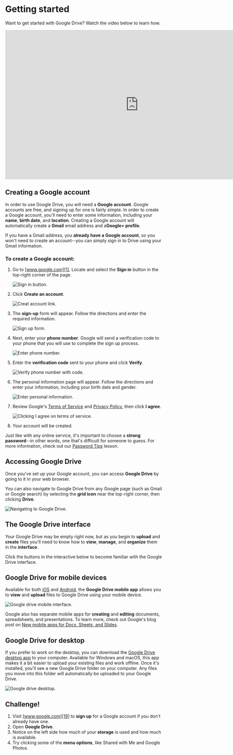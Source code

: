 # Getting started

Want to get started with Google Drive? Watch the video below to learn
how.

<iframe width="853" height="480"src="https://www.youtube.com/embed/dbeuqQWNPHY" frameborder="0"allow="accelerometer; autoplay; encrypted-media; gyroscope;picture-in-picture" allowfullscreen=""> </iframe>

## Creating a Google account

In order to use Google Drive, you will need a **Google account**.
Google accounts are free, and signing up for one is fairly simple. In
order to create a Google account, you'll need to enter some
information, including your **name**, **birth date**, and
**location**. Creating a Google account will automatically create a
**Gmail** email address and a**Google+ profile**.

If you have a Gmail address, you **already have a Google account**, so
you won't need to create an account--you can simply sign in to Drive
using your Gmail information.

### To create a Google account:

1. Go to [www.google.com][1]. Locate and select the **Sign in** button
   in the top-right corner of the page.

	![Sign in button. ][2]

2. Click **Create an account**.

	![Creat account link. ][3]

3. The **sign-up** form will appear. Follow the directions and enter
   the required information.

	![Sign up form.][4]

4. Next, enter your **phone number**. Google will send a verification
   code to your phone that you will use to complete the sign up
   process.

	![Enter phone number. ][5]

5. Enter the **verification code** sent to your phone and click
   **Verify**.

	![Verify phone number with code. ][6]

6. The personal information page will appear. Follow the directions
   and enter your information, including your birth date and gender.

	![Enter personal information. ][7]

7. Review Google's [Terms of Service][8] and [Privacy Policy][9], then
   click **I agree**.

	![Clicking I agree on terms of service. ][10]

8. Your account will be created.

Just like with any online service, it's important to choose a **strong
password**--in other words, one that's difficult for someone to guess.
For more information, check out our [Password Tips][11] lesson.

## Accessing Google Drive

Once you've set up your Google account, you can access **Google
Drive** by going to it in your web browser.

You can also navigate to Google Drive from any Google page (such as
Gmail or Google search) by selecting the **grid icon** near the
top-right corner, then clicking **Drive**.

![Navigating to Google Drive. ][12]

## The Google Drive interface

Your Google Drive may be empty right now, but as you begin to
**upload** and **create** files you'll need to know how to **view**,
**manage**, and **organize** them in the **interface**.

Click the buttons in the interactive below to become familiar with the
Google Drive interface.

## Google Drive for mobile devices

Available for both [iOS][13] and [Android][14], the **Google Drive
mobile app** allows you to **view** and **upload** files to Google
Drive using your mobile device.

![Google drive mobile interface. ][15]

Google also has separate mobile apps for **creating** and **editing**
documents, spreadsheets, and presentations. To learn more, check out
Google's blog post on [New mobile apps for Docs, Sheets, and
Slides][16].

## Google Drive for desktop

If you prefer to work on the desktop, you can download the [Google
Drive desktop app][17] to your computer. Available for Windows and
macOS, this app makes it a bit easier to upload your existing files
and work offline. Once it's installed, you'll see a new Google Drive
folder on your computer. Any files you move into this folder will
automatically be uploaded to your Google Drive.

![Google drive desktop.][18]

## Challenge!

1. Visit [www.google.com][19] to **sign up** for a Google account if you don't already have one.
2. Open **Google Drive**.
3. Notice on the left side how much of your **storage** is used and how much is available.
4. Try clicking some of the **menu options**, like Shared with Me and Google Photos.

[1]: http://www.google.com
[10]: https://media.gcflearnfree.org/content/55e0696f1496fdb039ceeed0_01_17_2014/privacy-and-terms.jpg "Clicking I agree on terms of service. "
[11]: http://www.gcflearnfree.org/techsavvy/password-tips
[12]: https://media.gcflearnfree.org/content/55e0696f1496fdb039ceeed0_01_17_2014/accessing-google-drive.jpg "Navigating to Google Drive. "
[13]: https://itunes.apple.com/us/app/google-drive/id507874739?mt=8
[14]: http://www.google.com/mobile/drive/
[15]: https://media.gcflearnfree.org/content/55e0696f1496fdb039ceeed0_01_17_2014/Screenshot-Google-Drive_Mobile.jpg "Google drive mobile interface. "
[16]: http://googledrive.blogspot.com/2014/04/docssheetsapps.html
[17]: https://tools.google.com/dlpage/drive/
[18]: https://media.gcflearnfree.org/content/55e0696f1496fdb039ceeed0_01_17_2014/google-drive-desktop.jpg "Google drive desktop."
[19]: http://www.google.com "Google"
[2]: https://media.gcflearnfree.org/content/55e0696f1496fdb039ceeed0_01_17_2014/sign-in-button.png "Sign in button. "
[3]: https://media.gcflearnfree.org/content/55e0696f1496fdb039ceeed0_01_17_2014/create-account.jpg "Creat account link. "
[4]: https://media.gcflearnfree.org/content/55e0696f1496fdb039ceeed0_01_17_2014/sing-up-form.jpg "Sign up form."
[5]: https://media.gcflearnfree.org/content/55e0696f1496fdb039ceeed0_01_17_2014/enter-phone-number.jpg "Enter phone number. "
[6]: https://media.gcflearnfree.org/content/55e0696f1496fdb039ceeed0_01_17_2014/verify-phone-number.jpg "Verify phone number with code. "
[7]: https://media.gcflearnfree.org/content/55e0696f1496fdb039ceeed0_01_17_2014/personal-info.jpg "Enter personal information. "
[8]: http://www.google.com/intl/en/policies/terms/
[9]: http://www.google.com/intl/en/policies/privacy/
